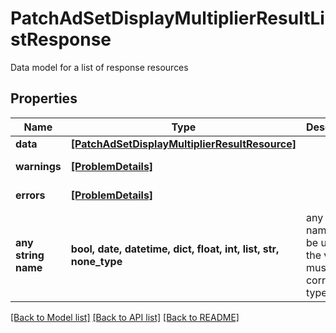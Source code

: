 # PatchAdSetDisplayMultiplierResultListResponse

Data model for a list of response resources

## Properties
Name | Type | Description | Notes
------------ | ------------- | ------------- | -------------
**data** | [**[PatchAdSetDisplayMultiplierResultResource]**](PatchAdSetDisplayMultiplierResultResource.md) |  | [optional] 
**warnings** | [**[ProblemDetails]**](ProblemDetails.md) |  | [optional] [readonly] 
**errors** | [**[ProblemDetails]**](ProblemDetails.md) |  | [optional] [readonly] 
**any string name** | **bool, date, datetime, dict, float, int, list, str, none_type** | any string name can be used but the value must be the correct type | [optional]

[[Back to Model list]](../README.md#documentation-for-models) [[Back to API list]](../README.md#documentation-for-api-endpoints) [[Back to README]](../README.md)



